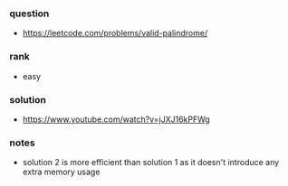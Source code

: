 ### question
- https://leetcode.com/problems/valid-palindrome/

### rank
- easy

### solution
- https://www.youtube.com/watch?v=jJXJ16kPFWg

### notes
- solution 2 is more efficient than solution 1 as it doesn't introduce any extra memory usage